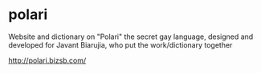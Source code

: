 # polari
Website and dictionary on "Polari" the secret gay language, designed and developed for Javant Biarujia, who put the work/dictionary together

http://polari.bizsb.com/
